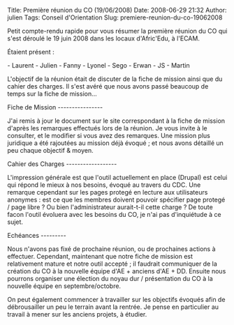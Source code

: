 Title: Première réunion du CO (19/06/2008)
Date: 2008-06-29 21:32
Author: julien
Tags: Conseil d'Orientation
Slug: premiere-reunion-du-co-19062008

Petit compte-rendu rapide pour vous résumer la première réunion du CO
qui s'est déroulé le 19 juin 2008 dans les locaux d'Afric'Edu, à l'ECAM.

</p>
Étaient présent :

</p>
-   Laurent
-   Julien
-   Fanny
-   Lyonel
-   Sego
-   Erwan
-   JS
-   Martin

</p>
L'objectif de la réunion était de discuter de la fiche de mission ainsi
que du cahier des charges. Il s'est avéré que nous avons passé beaucoup
de temps sur la fiche de mission...

</p>
Fiche de Mission
----------------

</p>
J'ai remis à jour le document sur le site correspondant à la fiche de
mission d'après les remarques effectués lors de
la réunion. Je vous invite à le consulter, et le modifier si vous avez
des remarques. Une mission plus juridique a été rajoutées au mission
déjà évoqué ; et nous avons détaillé un peu chaque objectif & moyen.

</p>
Cahier des Charges
------------------

</p>
L'impression générale est que l'outil actuellement en place (Drupal) est
celui qui répond le mieux à nos besoins, évoqué au travers du CDC. Une
remarque cependant sur les pages protegé en lecture aux utilisateurs
anonymes : est ce que les membres doivent pouvoir spécifier page protegé
/ page libre ? Ou bien l'administrateur aurait-t-il cette charge ? De
toute facon l'outil évoluera avec les besoins du CO, je n'ai pas
d'inquiétude à ce sujet.

</p>
Echéances
---------

</p>
Nous n'avons pas fixé de prochaine réunion, ou de prochaines actions à
effectuer. Cependant, maintenant que notre fiche de mission est
relativement mature et notre outil accepté ; il faudrait communiquer de
la création du CO à la nouvelle équipe d'AE + anciens d'AE + DD. Ensuite
nous pourrons organiser une élection du noyau dur / présentation du CO à
la nouvelle équipe en septembre/octobre.

</p>
On peut également commencer à travailler sur les objectifs évoqués afin
de débrousailler un peu le terrain avant la rentrée. Je pense en
particulier au travail à mener sur les anciens projets, à étudier.

</p>

